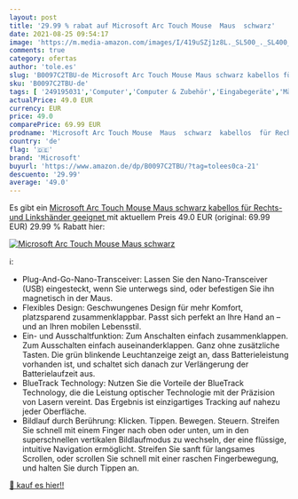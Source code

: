 ```yaml
---
layout: post
title: '29.99 % rabat auf Microsoft Arc Touch Mouse  Maus  schwarz'
date: 2021-08-25 09:54:17
image: 'https://m.media-amazon.com/images/I/419uSZj1z8L._SL500_._SL400_.jpg'
comments: true
category: ofertas
author: 'tole.es'
slug: 'B0097C2TBU-de Microsoft Arc Touch Mouse Maus schwarz kabellos für...'
sku: 'B0097C2TBU-de'
tags: [ '249195031','Computer','Computer & Zubehör','Eingabegeräte','Mäuse','Mäuse, Tastaturen & Eingabegeräte','Produkte','microsoft', ]
actualPrice: 49.0 EUR
currency: EUR
price: 49.0
comparePrice: 69.99 EUR
prodname: 'Microsoft Arc Touch Mouse  Maus  schwarz  kabellos  für Rechts- und Linkshänder geeignet '
country: 'de'
flag: '🇩🇪'
brand: 'Microsoft'
buyurl: 'https://www.amazon.de/dp/B0097C2TBU/?tag=tolees0ca-21'
descuento: '29.99'
average: '49.0'
---
```


Es gibt ein [Microsoft Arc Touch Mouse  Maus  schwarz  kabellos  für Rechts- und Linkshänder geeignet ](https://www.amazon.de/dp/B0097C2TBU/?tag=tolees0ca-21) mit aktuellem Preis 49.0 EUR (original: 69.99 EUR) 29.99 % Rabatt hier:

[![Microsoft Arc Touch Mouse  Maus  schwarz](https://m.media-amazon.com/images/I/419uSZj1z8L._SL500_._SL400_.jpg)](https://www.amazon.de/dp/B0097C2TBU/?tag=tolees0ca-21)

ℹ️:

- Plug-And-Go-Nano-Transceiver: Lassen Sie den Nano-Transceiver (USB) eingesteckt, wenn Sie unterwegs sind, oder befestigen Sie ihn magnetisch in der Maus.
- Flexibles Design: Geschwungenes Design für mehr Komfort, platzsparend zusammenklappbar. Passt sich perfekt an Ihre Hand an – und an Ihren mobilen Lebensstil.
- Ein- und Ausschaltfunktion: Zum Anschalten einfach zusammenklappen. Zum Ausschalten einfach auseinanderklappen. Ganz ohne zusätzliche Tasten. Die grün blinkende Leuchtanzeige zeigt an, dass Batterieleistung vorhanden ist, und schaltet sich danach zur Verlängerung der Batterielaufzeit aus.
- BlueTrack Technology: Nutzen Sie die Vorteile der BlueTrack Technology, die die Leistung optischer Technologie mit der Präzision von Lasern vereint. Das Ergebnis ist einzigartiges Tracking auf nahezu jeder Oberfläche.
- Bildlauf durch Berührung: Klicken. Tippen. Bewegen. Steuern. Streifen Sie schnell mit einem Finger nach oben oder unten, um in den superschnellen vertikalen Bildlaufmodus zu wechseln, der eine flüssige, intuitive Navigation ermöglicht. Streifen Sie sanft für langsames Scrollen, oder scrollen Sie schnell mit einer raschen Fingerbewegung, und halten Sie durch Tippen an.

[🛒 kauf es hier!!](https://www.amazon.de/dp/B0097C2TBU/?tag=tolees0ca-21)
